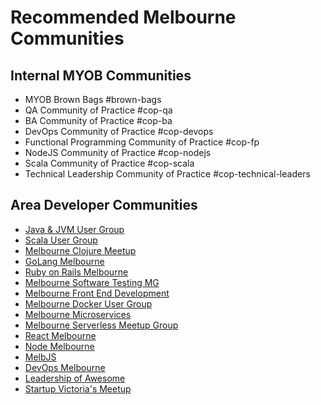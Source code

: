 # Recommended Melbourne Communities

## Internal MYOB Communities

* MYOB Brown Bags #brown-bags
* QA Community of Practice #cop-qa
* BA Community of Practice #cop-ba
* DevOps Community of Practice #cop-devops
* Functional Programming Community of Practice #cop-fp
* NodeJS Community of Practice #cop-nodejs
* Scala Community of Practice #cop-scala
* Technical Leadership Community of Practice #cop-technical-leaders

## Area Developer Communities


* [Java &amp; JVM User Group](https://www.meetup.com/en-AU/Melbourne-Java-JVM-Users-Group/)  
* [Scala User Group](https://www.meetup.com/Melbourne-Scala-User-Group/)  
* [Melbourne Clojure Meetup](https://www.meetup.com/clj-melb/)  
* [GoLang Melbourne](https://www.meetup.com/golang-mel/)  
* [Ruby on Rails Melbourne](https://www.meetup.com/Ruby-On-Rails-Oceania-Melbourne/)  
* [Melbourne Software Testing MG](https://www.meetup.com/Melbourne-Software-Testing-Meetup-Group/)  
* [Melbourne Front End Development](https://www.meetup.com/Melbourne-Front-end-Development-Meetup/)  
* [Melbourne Docker User Group](https://www.meetup.com/en-AU/Melbourne-Docker-User-Group/)
* [Melbourne Microservices](https://www.meetup.com/en-AU/Melbourne-Microservices/)
* [Melbourne Serverless Meetup Group](https://www.meetup.com/en-AU/Melbourne-Serverless-Meetup-Group/)
* [React Melbourne](https://www.meetup.com/React-Melbourne/)
* [Node Melbourne](https://www.meetup.com/NodeMelbourne/)
* [MelbJS](http://melbjs.com/)
* [DevOps Melbourne](https://www.meetup.com/en-AU/devops-melbourne/)
* [Leadership of Awesome](https://www.meetup.com/en-AU/Leadership-of-Awesome/)
* [Startup Victoria's Meetup](https://www.meetup.com/en-AU/StartupVictoria/)